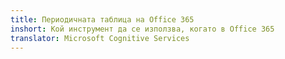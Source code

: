 ```yaml
---
title: Периодичната таблица на Office 365
inshort: Кой инструмент да се използва, когато в Office 365
translator: Microsoft Cognitive Services
---
```





